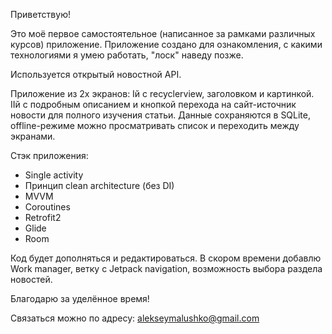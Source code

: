 Приветствую!

Это моё первое самостоятельное (написанное за рамками различных курсов) приложение.
Приложение создано для ознакомления, с какими технологиями я умею работать, "лоск" наведу позже.

Используется открытый новостной API.

Приложение из 2х экранов:
   Iй с recyclerview, заголовком и картинкой.
   IIй с подробным описанием и кнопкой перехода на сайт-источник новости для полного изучения статьи.
Данные сохраняются в SQLite, offline-режиме можно просматривать список и переходить между экранами.

Стэк приложения:
- Single activity
- Принцип clean architecture (без DI)
- MVVM
- Coroutines
- Retrofit2
- Glide
- Room

Код будет дополняться и редактироваться.
В скором времени добавлю Work manager, ветку с Jetpack navigation, возможность выбора раздела новостей.

Благодарю за уделённое время!

Связаться можно по адресу: alekseymalushko@gmail.com
